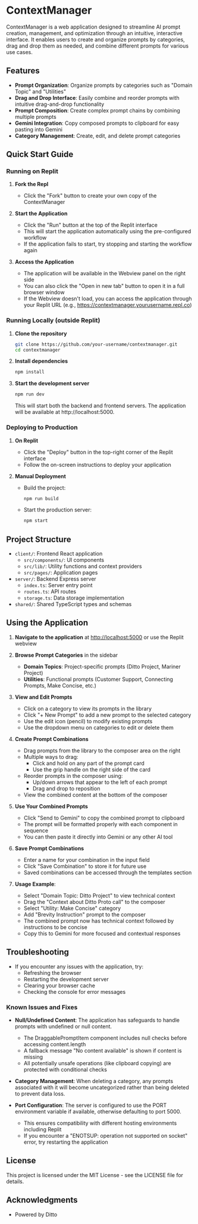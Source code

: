 # ContextManager

ContextManager is a web application designed to streamline AI prompt creation, management, and optimization through an intuitive, interactive interface. It enables users to create and organize prompts by categories, drag and drop them as needed, and combine different prompts for various use cases.

## Features

- **Prompt Organization**: Organize prompts by categories such as "Domain Topic" and "Utilities"
- **Drag and Drop Interface**: Easily combine and reorder prompts with intuitive drag-and-drop functionality
- **Prompt Composition**: Create complex prompt chains by combining multiple prompts
- **Gemini Integration**: Copy composed prompts to clipboard for easy pasting into Gemini
- **Category Management**: Create, edit, and delete prompt categories

## Quick Start Guide

### Running on Replit

1. **Fork the Repl**
   - Click the "Fork" button to create your own copy of the ContextManager

2. **Start the Application**
   - Click the "Run" button at the top of the Replit interface
   - This will start the application automatically using the pre-configured workflow
   - If the application fails to start, try stopping and starting the workflow again

3. **Access the Application**
   - The application will be available in the Webview panel on the right side
   - You can also click the "Open in new tab" button to open it in a full browser window
   - If the Webview doesn't load, you can access the application through your Replit URL (e.g., https://contextmanager.yourusername.repl.co)

### Running Locally (outside Replit)

1. **Clone the repository**
   ```bash
   git clone https://github.com/your-username/contextmanager.git
   cd contextmanager
   ```

2. **Install dependencies**
   ```bash
   npm install
   ```

3. **Start the development server**
   ```bash
   npm run dev
   ```

   This will start both the backend and frontend servers. The application will be available at http://localhost:5000.

### Deploying to Production

1. **On Replit**
   - Click the "Deploy" button in the top-right corner of the Replit interface
   - Follow the on-screen instructions to deploy your application

2. **Manual Deployment**
   - Build the project:
     ```bash
     npm run build
     ```
   - Start the production server:
     ```bash
     npm start
     ```

## Project Structure

- `client/`: Frontend React application
  - `src/components/`: UI components
  - `src/lib/`: Utility functions and context providers
  - `src/pages/`: Application pages
- `server/`: Backend Express server
  - `index.ts`: Server entry point
  - `routes.ts`: API routes
  - `storage.ts`: Data storage implementation
- `shared/`: Shared TypeScript types and schemas

## Using the Application

1. **Navigate to the application** at [http://localhost:5000](http://localhost:5000) or use the Replit webview

2. **Browse Prompt Categories** in the sidebar
   - **Domain Topics**: Project-specific prompts (Ditto Project, Mariner Project)
   - **Utilities**: Functional prompts (Customer Support, Connecting Prompts, Make Concise, etc.)

3. **View and Edit Prompts**
   - Click on a category to view its prompts in the library
   - Click "+ New Prompt" to add a new prompt to the selected category
   - Use the edit icon (pencil) to modify existing prompts
   - Use the dropdown menu on categories to edit or delete them

4. **Create Prompt Combinations**
   - Drag prompts from the library to the composer area on the right
   - Multiple ways to drag:
     - Click and hold on any part of the prompt card
     - Use the grip handle on the right side of the card
   - Reorder prompts in the composer using:
     - Up/down arrows that appear to the left of each prompt
     - Drag and drop to reposition
   - View the combined content at the bottom of the composer

5. **Use Your Combined Prompts**
   - Click "Send to Gemini" to copy the combined prompt to clipboard
   - The prompt will be formatted properly with each component in sequence
   - You can then paste it directly into Gemini or any other AI tool

6. **Save Prompt Combinations**
   - Enter a name for your combination in the input field
   - Click "Save Combination" to store it for future use
   - Saved combinations can be accessed through the templates section

7. **Usage Example**:
   - Select "Domain Topic: Ditto Project" to view technical context
   - Drag the "Context about Ditto Proto call" to the composer
   - Select "Utility: Make Concise" category
   - Add "Brevity Instruction" prompt to the composer
   - The combined prompt now has technical context followed by instructions to be concise
   - Copy this to Gemini for more focused and contextual responses

## Troubleshooting

- If you encounter any issues with the application, try:
  - Refreshing the browser
  - Restarting the development server
  - Clearing your browser cache
  - Checking the console for error messages

### Known Issues and Fixes

- **Null/Undefined Content**: The application has safeguards to handle prompts with undefined or null content.
  - The DraggablePromptItem component includes null checks before accessing content.length
  - A fallback message "No content available" is shown if content is missing
  - All potentially unsafe operations (like clipboard copying) are protected with conditional checks

- **Category Management**: When deleting a category, any prompts associated with it will become uncategorized rather than being deleted to prevent data loss.

- **Port Configuration**: The server is configured to use the PORT environment variable if available, otherwise defaulting to port 5000.
  - This ensures compatibility with different hosting environments including Replit
  - If you encounter a "ENOTSUP: operation not supported on socket" error, try restarting the application

## License

This project is licensed under the MIT License - see the LICENSE file for details.

## Acknowledgments

- Powered by Ditto